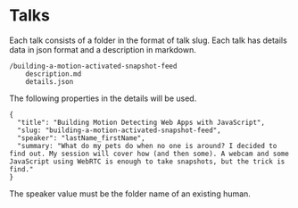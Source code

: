 # Talks 

Each talk consists of a folder in the format of talk slug. Each talk has details data in json format and a description in markdown.

```
/building-a-motion-activated-snapshot-feed
    description.md
    details.json
```

The following properties in the details will be used.

```
{
  "title": "Building Motion Detecting Web Apps with JavaScript",
  "slug: "building-a-motion-activated-snapshot-feed",
  "speaker": "lastName_firstName",
  "summary: "What do my pets do when no one is around? I decided to find out. My session will cover how (and then some). A webcam and some JavaScript using WebRTC is enough to take snapshots, but the trick is find."
}
```

The speaker value must be the folder name of an existing human.
